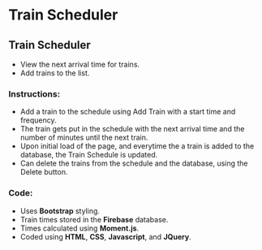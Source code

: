 # Train Scheduler

## Train Scheduler
* View the next arrival time for trains.  
* Add trains to the list.

### Instructions:
* Add a train to the schedule using Add Train with a start time and frequency.
* The train gets put in the schedule with the next arrival time and the number of minutes until the next train.  
* Upon initial load of the page, and everytime the a train is added to the database, the Train Schedule is updated.
* Can delete the trains from the schedule and the database, using the Delete button.

### Code:
* Uses **Bootstrap** styling.
* Train times stored in the **Firebase** database.
* Times calculated using **Moment.js**.
* Coded using **HTML**, **CSS**, **Javascript**, and **JQuery**.



